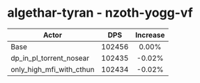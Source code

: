 # algethar-tyran - nzoth-yogg-vf
| Actor | DPS | Increase |
|---|:---:|:---:|
|Base|102456|0.00%|
|dp_in_pl_torrent_nosear|102435|-0.02%|
|only_high_mfi_with_cthun|102434|-0.02%|

